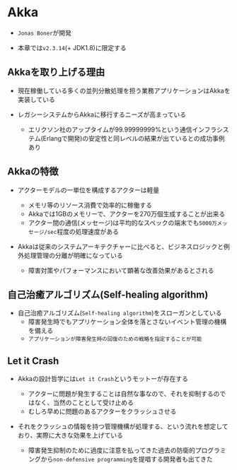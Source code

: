 # Akka

* `Jonas Boner`が開発

* 本章では`v2.3.14`(+ JDK1.8)に限定する

## Akkaを取り上げる理由

* 現在稼働している多くの並列分散処理を担う業務アプリケーションはAkkaを実装している

* レガシーシステムからAkkaに移行するニーズが高まっている
  * エリクソン社のアップタイムが99.99999999%という通信インフラシステム(Erlangで開発)の安定性と同レベルの結果が出ているとの成功事例あり

## Akkaの特徴

* アクターモデルの一単位を構成するアクターは軽量
  * メモリ等のリソース消費で効率的に稼働する
  * Akkaでは1GBのメモリーで、アクターを270万個生成することが出来る
  * アクター間の通信(メッセージ)は平均的なスペックの端末でも`5000万メッセージ/sec`程度の処理速度がある

* Akkaは従来のシステムアーキテクチャーに比べると、ビジネスロジックと例外処理管理の分離が明確になっている
  * 障害対策やパフォーマンスにおいて顕著な改善効果があるとされる

## 自己治癒アルゴリズム(Self-healing algorithm)

* 自己治癒アルゴリズム(`Self-healing algorithm`)をスローガンとしている
  * 障害発生時でもアプリケーション全体を落とさないイベント管理の機構を備える
  * `アプリケーションが障害発生時の回復のための戦略を指定することが可能`

## Let it Crash

* Akkaの設計哲学には`Let it Crash`というモットーが存在する
  * アクターに問題が発生することは自然な事なので、それを抑制するのではなく、当然のこととして受け止める
  * むしろ早めに問題のあるアクターをクラッシュさせる

* それをクラッシュの情報を持つ管理機構が処理する、という流れを想定しており、実際に大きな効果を上げている
  * 障害発生抑制のために過度に注意を払ってきた過去の防衛的プログラミングから`non-defensive programming`を提唱する開発者も出てきた